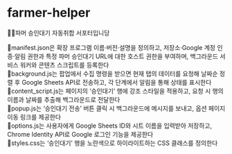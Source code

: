# farmer-helper
👩‍🌾파머 승인대기 자동취합 서포터입니당

🔹manifest.json은 확장 프로그램 이름·버전·설명을 정의하고, 저장소·Google 계정 인증·알림 권한과 특정 파머 승인대기 URL에 대한 호스트 권한을 부여하며, 백그라운드 서비스 워커와 콘텐츠 스크립트를 등록한다<br>
🔹background.js는 팝업에서 수집 명령을 받으면 현재 탭의 데이터를 요청해 날짜순 정렬 후 Google Sheets API로 전송하고, 각 단계에서 알림을 통해 상태를 표시한다<br>
🔹content_script.js는 페이지의 ‘승인대기’ 행에 강조 스타일을 적용하고, 요청 시 행의 이름과 날짜를 추출해 백그라운드로 전달한다<br>
🔹popup.js는 ‘승인대기 전송’ 버튼 클릭 시 백그라운드에 메시지를 보내고, 옵션 페이지 이동 링크를 제공한다<br>
🔹options.js는 사용자에게 Google Sheets ID와 시트 이름을 입력받아 저장하고, Chrome Identity API로 Google 로그인 기능을 제공한다<br>
🔹styles.css는 ‘승인대기’ 행을 노란색으로 하이라이트하는 CSS 클래스를 정의한다<br>

